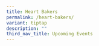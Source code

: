 ```yaml
---
title: Heart Bakers
permalink: /heart-bakers/
variant: tiptap
description: ""
third_nav_title: Upcoming Events
---
```

